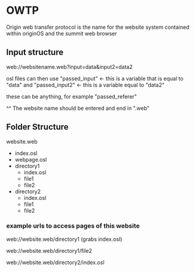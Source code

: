 # OWTP

Origin web transfer protocol is the name for the website system contained within originOS and the summit web browser

## Input structure

web://websitename.web?input=data&input2=data2

osl files can then use "passed_input" <- this is a variable that is equal to "data"
and "passed_input2" <- this is a variable equal to "data2"

these can be anything, for example "passed_referer"

^^ The website name should be entered and end in ".web"

## Folder Structure

website.web

- index.osl
- webpage.osl
- directory1
  - index.osl
  - file1
  - file2
- directory2
  - index.osl
  - file1
  - file2

### example urls to access pages of this website
  
web://website.web/directory1 (grabs index.osl)

web://website.web/directory1/file2

web://website.web/directory2/index.osl

